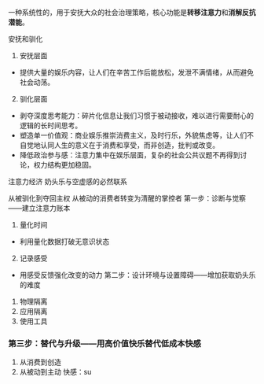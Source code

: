 一种系统性的，用于安抚大众的社会治理策略，核心功能是**转移注意力**和**消解反抗潜能**。

安抚和驯化
1. 安抚层面
- 提供大量的娱乐内容，让人们在辛苦工作后能放松，发泄不满情绪，从而避免社会动荡。
2. 驯化层面
- 剥夺深度思考能力：碎片化信息让我们习惯于被动接收，难以进行需要耐心的逻辑的长时间思考。
- 塑造单一价值观：商业娱乐推崇消费主义，及时行乐，外貌焦虑等，让人们不自觉地认同人生的意义在于消费和享受，而非创造，批判或改变。
- 降低政治参与感：注意力集中在娱乐层面，复杂的社会公共议题不再得到讨论，权力结构更加稳固。

注意力经济
奶头乐与空虚感的必然联系

从被驯化到夺回主权
从被动的消费者转变为清醒的掌控者
第一步：诊断与觉察——建立注意力账本
1. 量化时间
- 利用量化数据打破无意识状态
2. 记录感受
- 用感受反馈强化改变的动力
第二步：设计环境与设置障碍——增加获取奶头乐的难度
1. 物理隔离
2. 应用隔离
3. 使用工具
### 第三步：替代与升级——用高价值快乐替代低成本快感
1. 从消费到创造
2. 从被动到主动
	快感：su
